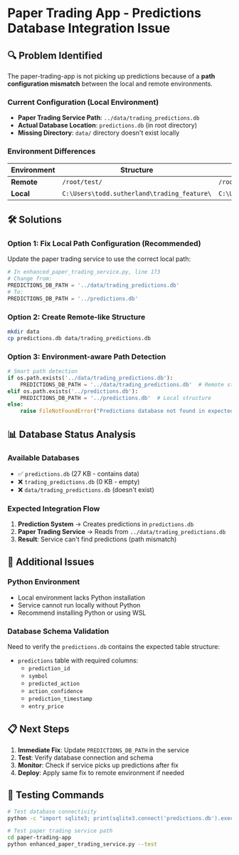 # Paper Trading App - Predictions Database Integration Issue

## 🔍 Problem Identified

The paper-trading-app is not picking up predictions because of a **path configuration mismatch** between the local and remote environments.

### Current Configuration (Local Environment)
- **Paper Trading Service Path**: `../data/trading_predictions.db`
- **Actual Database Location**: `predictions.db` (in root directory)
- **Missing Directory**: `data/` directory doesn't exist locally

### Environment Differences
| Environment | Structure | Predictions DB Path |
|-------------|-----------|-------------------|
| **Remote** | `/root/test/` | `/root/test/data/trading_predictions.db` |
| **Local** | `C:\Users\todd.sutherland\trading_feature\` | `C:\Users\todd.sutherland\trading_feature\predictions.db` |

## 🛠️ Solutions

### Option 1: Fix Local Path Configuration (Recommended)
Update the paper trading service to use the correct local path:

```python
# In enhanced_paper_trading_service.py, line 173
# Change from:
PREDICTIONS_DB_PATH = '../data/trading_predictions.db'
# To:
PREDICTIONS_DB_PATH = '../predictions.db'
```

### Option 2: Create Remote-like Structure
```bash
mkdir data
cp predictions.db data/trading_predictions.db
```

### Option 3: Environment-aware Path Detection
```python
# Smart path detection
if os.path.exists('../data/trading_predictions.db'):
    PREDICTIONS_DB_PATH = '../data/trading_predictions.db'  # Remote structure
elif os.path.exists('../predictions.db'):
    PREDICTIONS_DB_PATH = '../predictions.db'  # Local structure
else:
    raise FileNotFoundError("Predictions database not found in expected locations")
```

## 📊 Database Status Analysis

### Available Databases
- ✅ `predictions.db` (27 KB - contains data)
- ❌ `trading_predictions.db` (0 KB - empty)
- ❌ `data/trading_predictions.db` (doesn't exist)

### Expected Integration Flow
1. **Prediction System** → Creates predictions in `predictions.db`
2. **Paper Trading Service** → Reads from `../data/trading_predictions.db`
3. **Result**: Service can't find predictions (path mismatch)

## 🔧 Additional Issues

### Python Environment
- Local environment lacks Python installation
- Service cannot run locally without Python
- Recommend installing Python or using WSL

### Database Schema Validation
Need to verify the `predictions.db` contains the expected table structure:
- `predictions` table with required columns:
  - `prediction_id`
  - `symbol`
  - `predicted_action`
  - `action_confidence`
  - `prediction_timestamp`
  - `entry_price`

## 📋 Next Steps

1. **Immediate Fix**: Update `PREDICTIONS_DB_PATH` in the service
2. **Test**: Verify database connection and schema
3. **Monitor**: Check if service picks up predictions after fix
4. **Deploy**: Apply same fix to remote environment if needed

## 🎯 Testing Commands

```bash
# Test database connectivity
python -c "import sqlite3; print(sqlite3.connect('predictions.db').execute('SELECT COUNT(*) FROM predictions').fetchone())"

# Test paper trading service path
cd paper-trading-app
python enhanced_paper_trading_service.py --test
```
